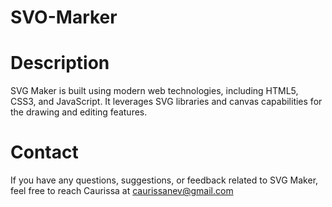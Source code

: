 # SVO-Marker

# Description
SVG Maker is built using modern web technologies, including HTML5, CSS3, and JavaScript. It leverages SVG libraries and canvas capabilities for the drawing and editing features. 





# Contact
If you have any questions, suggestions, or feedback related to SVG Maker, feel free to reach Caurissa at caurissanev@gmail.com 

